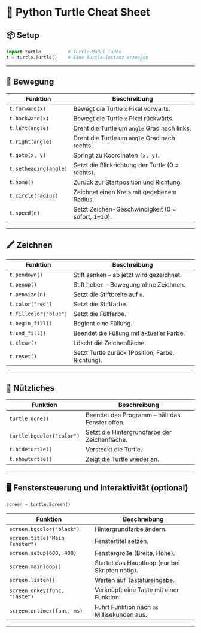 # 🐢 Python Turtle Cheat Sheet

## 📦 Setup

```python
import turtle          # Turtle-Modul laden
t = turtle.Turtle()    # Eine Turtle-Instanz erzeugen
```

---

## 🧭 Bewegung

| Funktion                | Beschreibung                                           |
|-------------------------|--------------------------------------------------------|
| `t.forward(x)`          | Bewegt die Turtle `x` Pixel vorwärts.                 |
| `t.backward(x)`         | Bewegt die Turtle `x` Pixel rückwärts.                |
| `t.left(angle)`         | Dreht die Turtle um `angle` Grad nach links.          |
| `t.right(angle)`        | Dreht die Turtle um `angle` Grad nach rechts.         |
| `t.goto(x, y)`          | Springt zu Koordinaten `(x, y)`.                      |
| `t.setheading(angle)`   | Setzt die Blickrichtung der Turtle (0 = rechts).      |
| `t.home()`              | Zurück zur Startposition und Richtung.                |
| `t.circle(radius)`      | Zeichnet einen Kreis mit gegebenem Radius.            |
| `t.speed(n)`            | Setzt Zeichen-Geschwindigkeit (0 = sofort, 1–10).     |

---

## 🖍️ Zeichnen

| Funktion                 | Beschreibung                                           |
|--------------------------|--------------------------------------------------------|
| `t.pendown()`            | Stift senken – ab jetzt wird gezeichnet.              |
| `t.penup()`              | Stift heben – Bewegung ohne Zeichnen.                 |
| `t.pensize(n)`           | Setzt die Stiftbreite auf `n`.                        |
| `t.color("red")`         | Setzt die Stiftfarbe.                                 |
| `t.fillcolor("blue")`    | Setzt die Füllfarbe.                                  |
| `t.begin_fill()`         | Beginnt eine Füllung.                                 |
| `t.end_fill()`           | Beendet die Füllung mit aktueller Farbe.              |
| `t.clear()`              | Löscht die Zeichenfläche.                             |
| `t.reset()`              | Setzt Turtle zurück (Position, Farbe, Richtung).      |

---



## 🧠 Nützliches

| Funktion                      | Beschreibung                                           |
|-------------------------------|--------------------------------------------------------|
| `turtle.done()`               | Beendet das Programm – hält das Fenster offen.         |
| `turtle.bgcolor("color")`     | Setzt die Hintergrundfarbe der Zeichenfläche.         |
| `t.hideturtle()`              | Versteckt die Turtle.                                 |
| `t.showturtle()`              | Zeigt die Turtle wieder an.                           |




---

## 🖥️ Fenstersteuerung und Interaktivität (optional)

```python
screen = turtle.Screen()
```

| Funktion                      | Beschreibung                                           |
|-------------------------------|--------------------------------------------------------|
| `screen.bgcolor("black")`               | Hintergrundfarbe ändern.                     |
| `screen.title("Mein Fenster")`     | Fenstertitel setzen.                              |
| `screen.setup(600, 400)`              | Fenstergröße (Breite, Höhe).                   |
| `screen.mainloop()`              | Startet das Hauptloop (nur bei Skripten nötig).     |
| `screen.listen()`     | Warten auf Tastatureingabe.                                    |
| `screen.onkey(func, "Taste")`              | Verknüpft eine Taste mit einer Funktion.  |
| `screen.ontimer(func, ms)`              | Führt Funktion nach `ms` Millisekunden aus.  |


---

